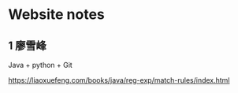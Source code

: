 # Website notes

## 1 廖雪峰

Java + python + Git

https://liaoxuefeng.com/books/java/reg-exp/match-rules/index.html